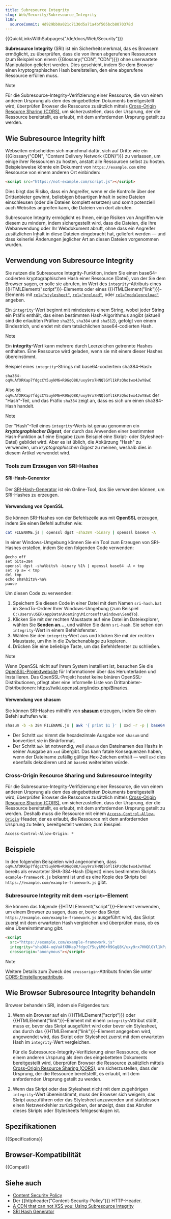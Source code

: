 ```yaml
---
title: Subresource Integrity
slug: Web/Security/Subresource_Integrity
l10n:
  sourceCommit: 4d929bb0a021c7130d5a71a4bf505bcb8070378d
---
```


{{QuickLinksWithSubpages("/de/docs/Web/Security")}}

**Subresource Integrity** (SRI) ist ein Sicherheitsmerkmal, das es Browsern ermöglicht, zu überprüfen, dass die von ihnen abgerufenen Ressourcen (zum Beispiel von einem {{Glossary("CDN", "CDN")}}) ohne unerwartete Manipulation geliefert werden. Dies geschieht, indem Sie dem Browser einen kryptographischen Hash bereitstellen, den eine abgerufene Ressource erfüllen muss.

> [!NOTE]
> Für die Subresource-Integrity-Verifizierung einer Ressource, die von einem anderen Ursprung als dem des eingebetteten Dokuments bereitgestellt wird, überprüfen Browser die Ressource zusätzlich mittels [Cross-Origin Resource Sharing (CORS)](/de/docs/Web/HTTP/Guides/CORS), um sicherzustellen, dass der Ursprung, der die Ressource bereitstellt, es erlaubt, mit dem anfordernden Ursprung geteilt zu werden.

## Wie Subresource Integrity hilft

Webseiten entscheiden sich manchmal dafür, sich auf Dritte wie ein {{Glossary("CDN", "Content Delivery Network (CDN)")}} zu verlassen, um einige ihrer Ressourcen zu hosten, anstatt alle Ressourcen selbst zu hosten. Beispielsweise könnte ein Dokument von `https://example.com` eine Ressource von einem anderen Ort einbinden:

```html
<script src="https://not-example.com/script.js"></script>
```

Dies birgt das Risiko, dass ein Angreifer, wenn er die Kontrolle über den Drittanbieter gewinnt, beliebigen bösartigen Inhalt in seine Dateien einschleusen (oder die Dateien komplett ersetzen) und somit potenziell auch Websites angreifen kann, die Dateien von dort abrufen.

Subresource Integrity ermöglicht es Ihnen, einige Risiken von Angriffen wie diesem zu mindern, indem sichergestellt wird, dass die Dateien, die Ihre Webanwendung oder Ihr Webdokument abruft, ohne dass ein Angreifer zusätzlichen Inhalt in diese Dateien eingebracht hat, geliefert werden — und dass keinerlei Änderungen jeglicher Art an diesen Dateien vorgenommen wurden.

## Verwendung von Subresource Integrity

Sie nutzen die Subresource Integrity-Funktion, indem Sie einen base64-codierten kryptographischen Hash einer Ressource (Datei), von der Sie dem Browser sagen, er solle sie abrufen, im Wert des `integrity`-Attributs eines {{HTMLElement("script")}}-Elements oder eines {{HTMLElement("link")}}-Elements mit [`rel="stylesheet"`](/de/docs/Web/HTML/Attributes/rel#stylesheet), [`rel="preload"`](/de/docs/Web/HTML/Attributes/rel/preload), oder [`rel="modulepreload"`](/de/docs/Web/HTML/Attributes/rel/modulepreload) angeben.

Ein `integrity`-Wert beginnt mit mindestens einem String, wobei jeder String ein Präfix enthält, das einen bestimmten Hash-Algorithmus angibt (aktuell sind die erlaubten Präfixe `sha256`, `sha384` und `sha512`), gefolgt von einem Bindestrich, und endet mit dem tatsächlichen base64-codierten Hash.

> [!NOTE]
> Ein **integrity**-Wert kann mehrere durch Leerzeichen getrennte Hashes enthalten. Eine Ressource wird geladen, wenn sie mit einem dieser Hashes übereinstimmt.

Beispiel eines `integrity`-Strings mit base64-codiertem sha384-Hash:

```plain
sha384-oqVuAfXRKap7fdgcCY5uykM6+R9GqQ8K/uxy9rx7HNQlGYl1kPzQho1wx4JwY8wC
```

Also ist `oqVuAfXRKap7fdgcCY5uykM6+R9GqQ8K/uxy9rx7HNQlGYl1kPzQho1wx4JwY8wC` der "Hash"-Teil, und das Präfix `sha384` zeigt an, dass es sich um einen sha384-Hash handelt.

> [!NOTE]
> Der "Hash"-Teil eines `integrity`-Werts ist genau genommen ein **_kryptographischer Digest_**, der durch das Anwenden einer bestimmten Hash-Funktion auf eine Eingabe (zum Beispiel eine Skript- oder Stylesheet-Datei) gebildet wird. Aber es ist üblich, die Abkürzung "Hash" zu verwenden, um _kryptographischen Digest_ zu meinen, weshalb dies in diesem Artikel verwendet wird.

### Tools zum Erzeugen von SRI-Hashes

#### SRI-Hash-Generator

Der [SRI-Hash-Generator](https://www.srihash.org/) ist ein Online-Tool, das Sie verwenden können, um SRI-Hashes zu erzeugen.

#### Verwendung von OpenSSL

Sie können SRI-Hashes von der Befehlszeile aus mit **OpenSSL** erzeugen, indem Sie einen Befehl aufrufen wie:

```bash
cat FILENAME.js | openssl dgst -sha384 -binary | openssl base64 -A
```

In einer Windows-Umgebung können Sie ein Tool zum Erzeugen von SRI-Hashes erstellen, indem Sie den folgenden Code verwenden:

```batch
@echo off
set bits=384
openssl dgst -sha%bits% -binary %1% | openssl base64 -A > tmp
set /p a= < tmp
del tmp
echo sha%bits%-%a%
pause
```

Um diesen Code zu verwenden:

1. Speichern Sie diesen Code in einer Datei mit dem Namen `sri-hash.bat` im SendTo-Ordner Ihrer Windows-Umgebung (zum Beispiel `C:\Users\USER\AppData\Roaming\Microsoft\Windows\SendTo`).
2. Klicken Sie mit der rechten Maustaste auf eine Datei im Dateiexplorer, wählen Sie **Senden an…**, und wählen Sie dann `sri-hash`. Sie sehen den `integrity`-Wert in einem Befehlsfenster.
3. Wählen Sie den `integrity`-Wert aus und klicken Sie mit der rechten Maustaste, um ihn in die Zwischenablage zu kopieren.
4. Drücken Sie eine beliebige Taste, um das Befehlsfenster zu schließen.

> [!NOTE]
> Wenn OpenSSL nicht auf Ihrem System installiert ist, besuchen Sie die [OpenSSL-Projektwebsite](https://www.openssl.org/) für Informationen über das Herunterladen und Installieren. Das OpenSSL-Projekt hostet keine binären OpenSSL-Distributionen, pflegt aber eine informelle Liste von Drittanbieter-Distributionen: https://wiki.openssl.org/index.php/Binaries.

#### Verwendung von shasum

Sie können SRI-Hashes mithilfe von [**shasum**](https://linux.die.net/man/1/shasum) erzeugen, indem Sie einen Befehl aufrufen wie:

```bash
shasum -b -a 384 FILENAME.js | awk '{ print $1 }' | xxd -r -p | base64
```

- Der Schritt `xxd` nimmt die hexadezimale Ausgabe von `shasum` und konvertiert sie in Binärformat.
- Der Schritt `awk` ist notwendig, weil `shasum` den Dateinamen des Hashs in seiner Ausgabe an `xxd` übergibt. Das kann fatale Konsequenzen haben, wenn der Dateiname zufällig gültige Hex-Zeichen enthält — weil `xxd` dies ebenfalls dekodieren und an `base64` weiterleiten würde.

### Cross-Origin Resource Sharing und Subresource Integrity

Für die Subresource-Integrity-Verifizierung einer Ressource, die von einem anderen Ursprung als dem des eingebetteten Dokuments bereitgestellt wird, überprüfen Browser die Ressource zusätzlich mittels [Cross-Origin Resource Sharing (CORS)](/de/docs/Web/HTTP/Guides/CORS), um sicherzustellen, dass der Ursprung, der die Ressource bereitstellt, es erlaubt, mit dem anfordernden Ursprung geteilt zu werden. Deshalb muss die Ressource mit einem [`Access-Control-Allow-Origin`](/de/docs/Web/HTTP/Reference/Headers/Access-Control-Allow-Origin)-Header, der es erlaubt, die Ressource mit dem anfordernden Ursprung zu teilen, bereitgestellt werden; zum Beispiel:

```http
Access-Control-Allow-Origin: *
```

## Beispiele

In den folgenden Beispielen wird angenommen, dass `oqVuAfXRKap7fdgcCY5uykM6+R9GqQ8K/uxy9rx7HNQlGYl1kPzQho1wx4JwY8wC` bereits als erwarteter SHA-384-Hash (Digest) eines bestimmten Skripts `example-framework.js` bekannt ist und es eine Kopie des Skripts bei `https://example.com/example-framework.js` gibt.

### Subresource Integrity mit dem `<script>`-Element

Sie können das folgende {{HTMLElement("script")}}-Element verwenden, um einem Browser zu sagen, dass er, bevor das Skript `https://example.com/example-framework.js` ausgeführt wird, das Skript zuerst mit dem erwarteten Hash vergleichen und überprüfen muss, ob es eine Übereinstimmung gibt.

```html
<script
  src="https://example.com/example-framework.js"
  integrity="sha384-oqVuAfXRKap7fdgcCY5uykM6+R9GqQ8K/uxy9rx7HNQlGYl1kPzQho1wx4JwY8wC"
  crossorigin="anonymous"></script>
```

> [!NOTE]
> Weitere Details zum Zweck des `crossorigin`-Attributs finden Sie unter [CORS-Einstellungsattribute](/de/docs/Web/HTML/Attributes/crossorigin).

## Wie Browser Subresource Integrity behandeln

Browser behandeln SRI, indem sie Folgendes tun:

1. Wenn ein Browser auf ein {{HTMLElement("script")}} oder {{HTMLElement("link")}}-Element mit einem `integrity`-Attribut stößt, muss er, bevor das Skript ausgeführt wird oder bevor ein Stylesheet, das durch das {{HTMLElement("link")}}-Element angegeben wird, angewendet wird, das Skript oder Stylesheet zuerst mit dem erwarteten Hash im `integrity`-Wert vergleichen.

   Für die Subresource-Integrity-Verifizierung einer Ressource, die von einem anderen Ursprung als dem des eingebetteten Dokuments bereitgestellt wird, überprüfen Browser die Ressource zusätzlich mittels [Cross-Origin Resource Sharing (CORS)](/de/docs/Web/HTTP/Guides/CORS), um sicherzustellen, dass der Ursprung, der die Ressource bereitstellt, es erlaubt, mit dem anfordernden Ursprung geteilt zu werden.

2. Wenn das Skript oder das Stylesheet nicht mit dem zugehörigen `integrity`-Wert übereinstimmt, muss der Browser sich weigern, das Skript auszuführen oder das Stylesheet anzuwenden und stattdessen einen Netzwerkfehler zurückgeben, der anzeigt, dass das Abrufen dieses Skripts oder Stylesheets fehlgeschlagen ist.

## Spezifikationen

{{Specifications}}

## Browser-Kompatibilität

{{Compat}}

## Siehe auch

- [Content Security Policy](/de/docs/Web/HTTP/Guides/CSP)
- Der {{httpheader("Content-Security-Policy")}} HTTP-Header.
- [A CDN that can not XSS you: Using Subresource Integrity](https://frederikbraun.de/using-subresource-integrity.html)
- [SRI Hash Generator](https://www.srihash.org/)
